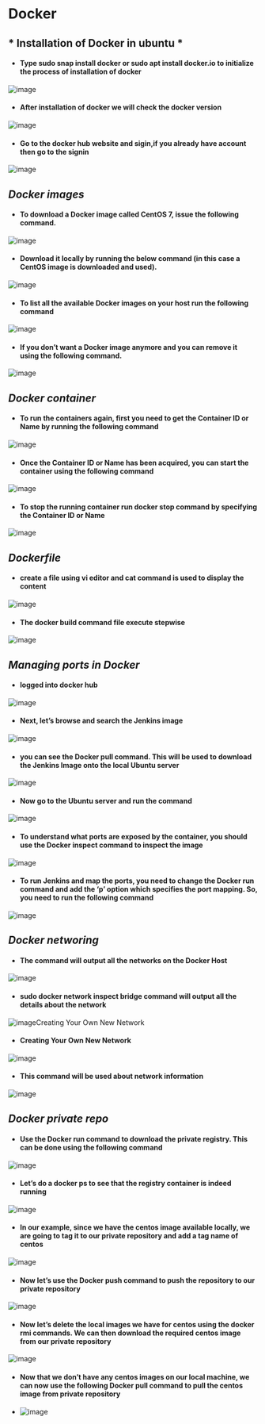 # Docker
## * Installation of Docker in ubuntu * 
- #### Type sudo snap install docker or sudo apt  install docker.io to initialize the process of installation of docker
![image](https://user-images.githubusercontent.com/103019032/162897026-57266f2d-737e-474e-b9ec-301631786af0.png)
- #### After installation of docker we will check the docker version
![image](https://user-images.githubusercontent.com/103019032/162898133-43a8a34d-1aa0-4815-b95f-acc377eb0f83.png)
- #### Go to the docker hub website and sigin,if you already have account then go to the signin 
![image](https://user-images.githubusercontent.com/103019032/162900681-bf9668cd-342c-4330-b56e-a71cd3069b22.png)
## *Docker images*
- #### To download a Docker image called CentOS 7, issue the following command.
![image](https://user-images.githubusercontent.com/103019032/162905287-900e335e-6013-4a8a-9768-38bb8a54bbaa.png)
- #### Download it locally by running the below command (in this case a CentOS image is downloaded and used).
![image](https://user-images.githubusercontent.com/103019032/162906151-41f9c72a-d168-4ac5-8918-e3ed6109d863.png)
- #### To list all the available Docker images on your host run the following command
![image](https://user-images.githubusercontent.com/103019032/162906436-4cea1306-450b-4926-a1b7-7d8c6e572877.png)
- #### If you don’t want a Docker image anymore and you can remove it using the following command.
![image](https://user-images.githubusercontent.com/103019032/162906851-5df2fd3c-3b04-407b-ab3f-4087c4dc4b3e.png)
## *Docker container*
- #### To run the containers again, first you need to get the Container ID or Name by running the following command
![image](https://user-images.githubusercontent.com/103019032/162923344-9c50f4f4-cd63-49af-b702-3a950fa2e414.png)
- #### Once the Container ID or Name has been acquired, you can start the container using the following command
![image](https://user-images.githubusercontent.com/103019032/162924431-f16418c4-41c9-4527-acf3-b3a2c578700d.png)
- #### To stop the running container run docker stop command by specifying the Container ID or Name
![image](https://user-images.githubusercontent.com/103019032/162925471-716fcc8c-fac1-4a7a-b377-883c74e869ea.png)
## *Dockerfile*
- #### create a file using vi editor and cat command is used to display the content
![image](https://user-images.githubusercontent.com/103019032/162944315-f97ac60d-8502-42f8-bdd3-ad4ccfb2d978.png)
- #### The docker build command file execute stepwise
![image](https://user-images.githubusercontent.com/103019032/162945182-2dd55b07-ddd5-4366-8a15-5b3a722f5b84.png)
 ## *Managing ports in Docker*
 - #### logged into docker hub
 ![image](https://user-images.githubusercontent.com/103019032/162949345-35c334c0-5300-402b-8465-f2c2509a2e1a.png)
- #### Next, let’s browse and search the Jenkins image
![image](https://user-images.githubusercontent.com/103019032/162949916-c3334863-856d-44f9-9034-d9420b979645.png)
- #### you can see the Docker pull command. This will be used to download the Jenkins Image onto the local Ubuntu server
![image](https://user-images.githubusercontent.com/103019032/162951312-934965d9-19de-4c78-a92c-664d6e919b79.png)
- #### Now go to the Ubuntu server and run the command
![image](https://user-images.githubusercontent.com/103019032/162951647-8f0fe9c9-1ca5-4435-8236-8d5601b81aa2.png)
- #### To understand what ports are exposed by the container, you should use the Docker inspect command to inspect the image
![image](https://user-images.githubusercontent.com/103019032/162952088-500b10b0-6747-4166-a4af-d28933218c93.png)
- #### To run Jenkins and map the ports, you need to change the Docker run command and add the ‘p’ option which specifies the port mapping. So, you need to run the following command
![image](https://user-images.githubusercontent.com/103019032/162956898-b6abee4d-644a-4adc-8ede-56a8a0b34bca.png)
## *Docker networing*
- #### The command will output all the networks on the Docker Host
![image](https://user-images.githubusercontent.com/103019032/162958677-06354691-ffa5-4b5a-bac2-21ffc6c0005f.png)
- #### sudo docker network inspect bridge command will output all the details about the network
![image](https://user-images.githubusercontent.com/103019032/162959221-4e1f167b-d7a0-4b85-89a8-86a0cc11f37b.png)Creating Your Own New Network
- #### Creating Your Own New Network
![image](https://user-images.githubusercontent.com/103019032/162960182-0180aa97-f836-438e-8d94-bfb06d0aec8a.png)
- #### This command will be used about network information
![image](https://user-images.githubusercontent.com/103019032/162960531-f4e71e1f-d47e-47de-89f8-f524b0434b59.png)
## *Docker private repo*
- #### Use the Docker run command to download the private registry. This can be done using the following command
![image](https://user-images.githubusercontent.com/103019032/163169614-2eb4b082-1844-4714-81d4-da2237e61928.png)
- #### Let’s do a docker ps to see that the registry container is indeed running
![image](https://user-images.githubusercontent.com/103019032/163170120-4bcdb9c5-2e05-4a89-89a0-78113dd31ea9.png)
- #### In our example, since we have the centos image available locally, we are going to tag it to our private repository and add a tag name of centos
![image](https://user-images.githubusercontent.com/103019032/163171113-1b3411e7-a1cd-469a-9a6b-617c196b699c.png)
- #### Now let’s use the Docker push command to push the repository to our private repository
![image](https://user-images.githubusercontent.com/103019032/163171533-5832d284-74c5-4fba-b62b-403d792a64b8.png)
- #### Now let’s delete the local images we have for centos using the docker rmi commands. We can then download the required centos image from our private repository
![image](https://user-images.githubusercontent.com/103019032/163171973-1fa6b911-ad19-4b03-80b0-7fce6b596e7c.png)
- #### Now that we don’t have any centos images on our local machine, we can now use the following Docker pull command to pull the centos image from private repository
- ![image](https://user-images.githubusercontent.com/103019032/163173242-e7aa869f-3e41-4843-adfb-ea91e0e03e7b.png)

